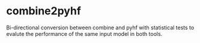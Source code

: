 # combine2pyhf

Bi-directional conversion between combine and pyhf with
statistical tests to evalute the performance of the same input model
in both tools.